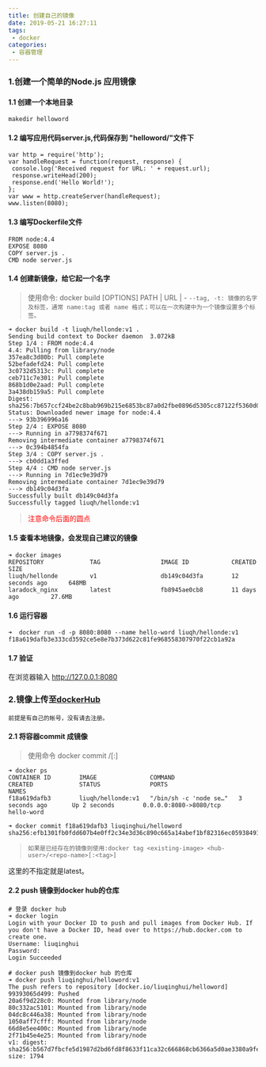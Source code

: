 ```yaml
---
title: 创建自己的镜像
date: 2019-05-21 16:27:11
tags:
 - docker
categories:
 - 容器管理
---
```


### 1.创建一个简单的Node.js 应用镜像

#### 1.1 创建一个本地目录
 ```
 makedir helloword
 ```
#### 1.2 编写应用代码server.js,代码保存到 "helloword/"文件下
 ```
var http = require('http');
var handleRequest = function(request, response) {
  console.log('Received request for URL: ' + request.url);
  response.writeHead(200);
  response.end('Hello World!');
};
var www = http.createServer(handleRequest);
www.listen(8080);
 ```
 
#### 1.3 编写Dockerfile文件
 ```
 FROM node:4.4
 EXPOSE 8080
 COPY server.js .
 CMD node server.js
 ```
#### 1.4  创建新镜像，给它起一个名字

> 使用命令: docker build [OPTIONS] PATH | URL | -
`--tag, -t: 镜像的名字及标签，通常 name:tag 或者 name 格式；可以在一次构建中为一个镜像设置多个标签。`

 ```
➜ docker build -t liuqh/hellonde:v1 .
Sending build context to Docker daemon  3.072kB
Step 1/4 : FROM node:4.4
4.4: Pulling from library/node
357ea8c3d80b: Pull complete
52befadefd24: Pull complete
3c0732d5313c: Pull complete
ceb711c7e301: Pull complete
868b1d0e2aad: Pull complete
3a438db159a5: Pull complete
Digest: sha256:7b657ccf24be2c8bab969b215e6853bc87a0d2fbe0896d5305cc87122f5360d0
Status: Downloaded newer image for node:4.4
 ---> 93b396996a16
Step 2/4 : EXPOSE 8080
 ---> Running in a7798374f671
Removing intermediate container a7798374f671
 ---> 0c394b4854fa
Step 3/4 : COPY server.js .
 ---> cb0dd1a3ffed
Step 4/4 : CMD node server.js
 ---> Running in 7d1ec9e39d79
Removing intermediate container 7d1ec9e39d79
 ---> db149c04d3fa
Successfully built db149c04d3fa
Successfully tagged liuqh/hellonde:v1
 
 ```
 ><span style="color:red">注意命令后面的圆点</span>
 
#### 1.5 查看本地镜像，会发现自己建议的镜像
 ```
➜ docker images
REPOSITORY             TAG                 IMAGE ID            CREATED             SIZE
liuqh/hellonde         v1                  db149c04d3fa        12 seconds ago      648MB
laradock_nginx         latest              fb8945ae0cb8        11 days ago         27.6MB
 ```

#### 1.6 运行容器
```
➜  docker run -d -p 8080:8080 --name hello-word liuqh/hellonde:v1
f18a619dafb3e333cd3592ce5e8e7b373d622c81fe968558307970f22cb1a92a
```

#### 1.7 验证
在浏览器输入 http://127.0.0.1:8080



###  2.镜像上传至[dockerHub](https://hub.docker.com)
`前提是有自己的帐号，没有请去注册。`

#### 2.1 将容器commit 成镜像

>使用命令 docker commit <exiting-Container> <hub-user>/<repo-name>[:<tag>] 

```
➜ docker ps
CONTAINER ID        IMAGE               COMMAND                  CREATED             STATUS              PORTS                                                            NAMES
f18a619dafb3        liuqh/hellonde:v1   "/bin/sh -c 'node se…"   3 seconds ago       Up 2 seconds        0.0.0.0:8080->8080/tcp                                           hello-word

➜ docker commit f18a619dafb3 liuqinghui/helloword
sha256:efb1301fb0fdd607b4e0ff2c34e3d36c890c665a14abef1bf82316ec05938491
```

> `如果是已经存在的镜像则使用:docker tag <existing-image> <hub-user>/<repo-name>[:<tag>]`

这里的<tag>不指定就是latest。

#### 2.2 push 镜像到docker hub的仓库

```
# 登录 docker hub
➜ docker login
Login with your Docker ID to push and pull images from Docker Hub. If you don't have a Docker ID, head over to https://hub.docker.com to create one.
Username: liuqinghui
Password:
Login Succeeded

# docker push 镜像到docker hub 的仓库
➜ docker push liuqinghui/helloword:v1
The push refers to repository [docker.io/liuqinghui/helloword]
99393065d499: Pushed
20a6f9d228c0: Mounted from library/node
80c332ac5101: Mounted from library/node
04dc8c446a38: Mounted from library/node
1050aff7cfff: Mounted from library/node
66d8e5ee400c: Mounted from library/node
2f71b45e4e25: Mounted from library/node
v1: digest: sha256:b567d7fbcfe5d1987d2bd6fd8f8633f11ca32c666868cb6366a5d0ae3380a9fe size: 1794
```